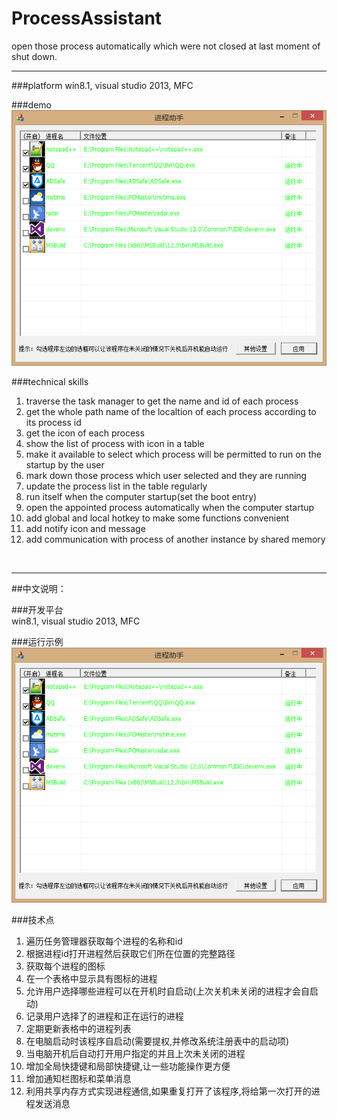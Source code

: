 # ProcessAssistant  
open those process automatically which were not closed at last moment of shut down.

<hr>
###platform  
win8.1, visual studio 2013, MFC

###demo  
![运行效果示例图](demo.png)

###technical skills  
1. traverse the task manager to get the name and id of each process  
2. get the whole path name of the localtion of each process according to its process id  
3. get the icon of each process  
4. show the list of process with icon in a table  
5. make it available to select which process will be permitted to run on the startup by the user  
6. mark down those process which user selected and they are running  
7. update the process list in the table regularly  
8. run itself when the computer startup(set the boot entry)  
9. open the appointed process automatically when the computer startup  
10. add global and local hotkey to make some functions convenient  
11. add notify icon and message  
12. add communication with process of another instance by shared memory  
  
</br>
<hr>
##中文说明：  

###开发平台  
win8.1, visual studio 2013, MFC

###运行示例  
![运行效果示例图](demo.png)

###技术点  
1. 遍历任务管理器获取每个进程的名称和id  
2. 根据进程id打开进程然后获取它们所在位置的完整路径  
3. 获取每个进程的图标  
4. 在一个表格中显示具有图标的进程  
5. 允许用户选择哪些进程可以在开机时自启动(上次关机未关闭的进程才会自启动)  
6. 记录用户选择了的进程和正在运行的进程  
7. 定期更新表格中的进程列表  
8. 在电脑启动时该程序自启动(需要提权,并修改系统注册表中的启动项)  
9. 当电脑开机后自动打开用户指定的并且上次未关闭的进程  
10. 增加全局快捷键和局部快捷键,让一些功能操作更方便  
11. 增加通知栏图标和菜单消息  
12. 利用共享内存方式实现进程通信,如果重复打开了该程序,将给第一次打开的进程发送消息  
